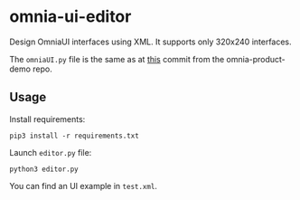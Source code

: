 # omnia-ui-editor
Design OmniaUI interfaces using XML.
It supports only 320x240 interfaces.

The `omniaUI.py` file is the same as at [this](https://github.com/omnia-network/omnia-product-demo/commit/d2f29a2a6b76cf5a8c00c4468a9816a8d67009a2) commit from the omnia-product-demo repo.

## Usage
Install requirements:

    pip3 install -r requirements.txt

Launch `editor.py` file:

    python3 editor.py

You can find an UI example in `test.xml`.
